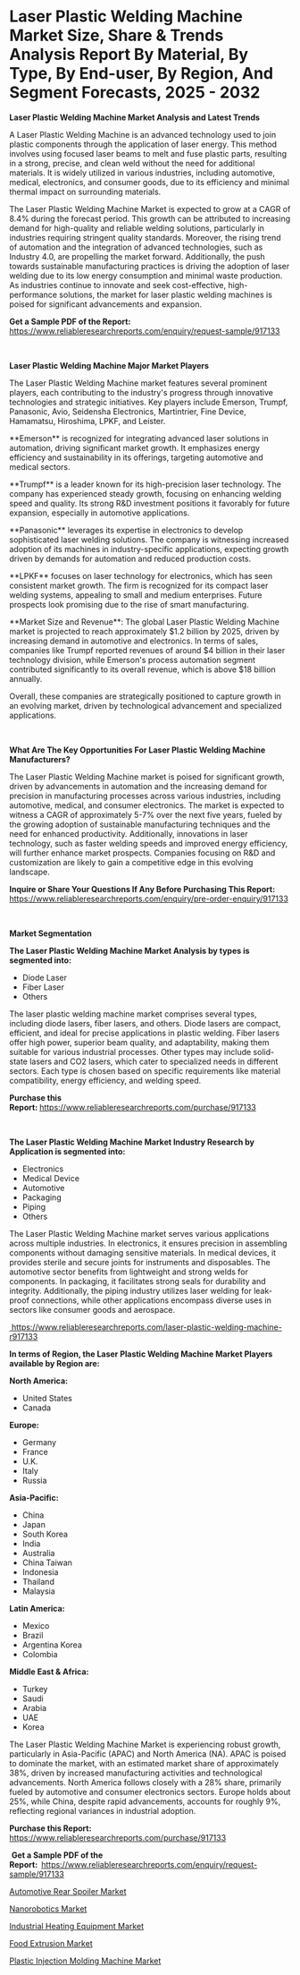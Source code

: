 <p><h1>Laser Plastic Welding Machine Market Size, Share & Trends Analysis Report By Material, By Type, By End-user, By Region, And Segment Forecasts, 2025 - 2032</h1></p><p><strong>Laser Plastic Welding Machine Market Analysis and Latest Trends</strong></p>
<p><p>A Laser Plastic Welding Machine is an advanced technology used to join plastic components through the application of laser energy. This method involves using focused laser beams to melt and fuse plastic parts, resulting in a strong, precise, and clean weld without the need for additional materials. It is widely utilized in various industries, including automotive, medical, electronics, and consumer goods, due to its efficiency and minimal thermal impact on surrounding materials.</p><p>The Laser Plastic Welding Machine Market is expected to grow at a CAGR of 8.4% during the forecast period. This growth can be attributed to increasing demand for high-quality and reliable welding solutions, particularly in industries requiring stringent quality standards. Moreover, the rising trend of automation and the integration of advanced technologies, such as Industry 4.0, are propelling the market forward. Additionally, the push towards sustainable manufacturing practices is driving the adoption of laser welding due to its low energy consumption and minimal waste production. As industries continue to innovate and seek cost-effective, high-performance solutions, the market for laser plastic welding machines is poised for significant advancements and expansion.</p></p>
<p><strong>Get a Sample PDF of the Report:&nbsp;</strong> <a href="https://www.reliableresearchreports.com/enquiry/request-sample/917133?utm_campaign=102&utm_medium=2&utm_source=Github&utm_content=ia&utm_term=18022025&utm_id=laser-plastic-welding-machine">https://www.reliableresearchreports.com/enquiry/request-sample/917133</a></p>
<p>&nbsp;</p>
<p><strong>Laser Plastic Welding Machine Major Market Players</strong></p>
<p><p>The Laser Plastic Welding Machine market features several prominent players, each contributing to the industry's progress through innovative technologies and strategic initiatives. Key players include Emerson, Trumpf, Panasonic, Avio, Seidensha Electronics, Martintrier, Fine Device, Hamamatsu, Hiroshima, LPKF, and Leister.</p><p>**Emerson** is recognized for integrating advanced laser solutions in automation, driving significant market growth. It emphasizes energy efficiency and sustainability in its offerings, targeting automotive and medical sectors.</p><p>**Trumpf** is a leader known for its high-precision laser technology. The company has experienced steady growth, focusing on enhancing welding speed and quality. Its strong R&D investment positions it favorably for future expansion, especially in automotive applications.</p><p>**Panasonic** leverages its expertise in electronics to develop sophisticated laser welding solutions. The company is witnessing increased adoption of its machines in industry-specific applications, expecting growth driven by demands for automation and reduced production costs.</p><p>**LPKF** focuses on laser technology for electronics, which has seen consistent market growth. The firm is recognized for its compact laser welding systems, appealing to small and medium enterprises. Future prospects look promising due to the rise of smart manufacturing.</p><p>**Market Size and Revenue**: The global Laser Plastic Welding Machine market is projected to reach approximately $1.2 billion by 2025, driven by increasing demand in automotive and electronics. In terms of sales, companies like Trumpf reported revenues of around $4 billion in their laser technology division, while Emerson's process automation segment contributed significantly to its overall revenue, which is above $18 billion annually. </p><p>Overall, these companies are strategically positioned to capture growth in an evolving market, driven by technological advancement and specialized applications.</p></p>
<p>&nbsp;</p>
<p><strong>What Are The Key Opportunities For Laser Plastic Welding Machine Manufacturers?</strong></p>
<p><p>The Laser Plastic Welding Machine market is poised for significant growth, driven by advancements in automation and the increasing demand for precision in manufacturing processes across various industries, including automotive, medical, and consumer electronics. The market is expected to witness a CAGR of approximately 5-7% over the next five years, fueled by the growing adoption of sustainable manufacturing techniques and the need for enhanced productivity. Additionally, innovations in laser technology, such as faster welding speeds and improved energy efficiency, will further enhance market prospects. Companies focusing on R&D and customization are likely to gain a competitive edge in this evolving landscape.</p></p>
<p><strong>Inquire or Share Your Questions If Any Before Purchasing This Report:</strong> <a href="https://www.reliableresearchreports.com/enquiry/pre-order-enquiry/917133?utm_campaign=102&utm_medium=2&utm_source=Github&utm_content=ia&utm_term=18022025&utm_id=laser-plastic-welding-machine">https://www.reliableresearchreports.com/enquiry/pre-order-enquiry/917133</a></p>
<p>&nbsp;</p>
<p><strong>Market Segmentation</strong></p>
<p><strong>The Laser Plastic Welding Machine Market Analysis by types is segmented into:</strong></p>
<p><ul><li>Diode Laser</li><li>Fiber Laser</li><li>Others</li></ul></p>
<p><p>The laser plastic welding machine market comprises several types, including diode lasers, fiber lasers, and others. Diode lasers are compact, efficient, and ideal for precise applications in plastic welding. Fiber lasers offer high power, superior beam quality, and adaptability, making them suitable for various industrial processes. Other types may include solid-state lasers and CO2 lasers, which cater to specialized needs in different sectors. Each type is chosen based on specific requirements like material compatibility, energy efficiency, and welding speed.</p></p>
<p><strong>Purchase this Report:&nbsp;</strong><a href="https://www.reliableresearchreports.com/purchase/917133?utm_campaign=102&utm_medium=2&utm_source=Github&utm_content=ia&utm_term=18022025&utm_id=laser-plastic-welding-machine">https://www.reliableresearchreports.com/purchase/917133</a></p>
<p>&nbsp;</p>
<p><strong>The Laser Plastic Welding Machine Market Industry Research by Application is segmented into:</strong></p>
<p><ul><li>Electronics</li><li>Medical Device</li><li>Automotive</li><li>Packaging</li><li>Piping</li><li>Others</li></ul></p>
<p><p>The Laser Plastic Welding Machine market serves various applications across multiple industries. In electronics, it ensures precision in assembling components without damaging sensitive materials. In medical devices, it provides sterile and secure joints for instruments and disposables. The automotive sector benefits from lightweight and strong welds for components. In packaging, it facilitates strong seals for durability and integrity. Additionally, the piping industry utilizes laser welding for leak-proof connections, while other applications encompass diverse uses in sectors like consumer goods and aerospace.</p></p>
<p><a href="https://www.reliableresearchreports.com/laser-plastic-welding-machine-r917133?utm_campaign=102&utm_medium=2&utm_source=Github&utm_content=ia&utm_term=18022025&utm_id=laser-plastic-welding-machine">&nbsp;https://www.reliableresearchreports.com/laser-plastic-welding-machine-r917133</a></p>
<p><strong>In terms of Region, the Laser Plastic Welding Machine Market Players available by Region are:</strong></p>
<p>
    <p> <strong> North America: </strong>
        <ul>
            <li>United States</li>
            <li>Canada</li>
        </ul>
        </p> 
    <p> <strong> Europe: </strong>
        <ul>
            <li>Germany</li>
            <li>France</li>
            <li>U.K.</li>
            <li>Italy</li>
            <li>Russia</li>
        </ul>
        </p> 
    <p> <strong> Asia-Pacific: </strong>
        <ul>
            <li>China</li>
            <li>Japan</li>
            <li>South Korea</li>
            <li>India</li>
            <li>Australia</li>
            <li>China Taiwan</li>
            <li>Indonesia</li>
            <li>Thailand</li>
            <li>Malaysia</li>
        </ul>
        </p> 
    <p> <strong> Latin America: </strong>
        <ul>
            <li>Mexico</li>
            <li>Brazil</li>
            <li>Argentina Korea</li>
            <li>Colombia</li>
        </ul>
        </p> 
    <p> <strong> Middle East & Africa: </strong>
        <ul>
            <li>Turkey</li>
            <li>Saudi</li>
            <li>Arabia</li>
            <li>UAE</li>
            <li>Korea</li>
        </ul>
    </p>
    </p>
<p><p>The Laser Plastic Welding Machine Market is experiencing robust growth, particularly in Asia-Pacific (APAC) and North America (NA). APAC is poised to dominate the market, with an estimated market share of approximately 38%, driven by increased manufacturing activities and technological advancements. North America follows closely with a 28% share, primarily fueled by automotive and consumer electronics sectors. Europe holds about 25%, while China, despite rapid advancements, accounts for roughly 9%, reflecting regional variances in industrial adoption.</p></p>
<p><strong>Purchase this Report: </strong><a href="https://www.reliableresearchreports.com/purchase/917133?utm_campaign=102&utm_medium=2&utm_source=Github&utm_content=ia&utm_term=18022025&utm_id=laser-plastic-welding-machine">https://www.reliableresearchreports.com/purchase/917133</a></p>
<p>&nbsp;<strong>Get a Sample PDF of the Report:&nbsp;&nbsp;</strong><a href="https://www.reliableresearchreports.com/enquiry/request-sample/917133?utm_campaign=102&utm_medium=2&utm_source=Github&utm_content=ia&utm_term=18022025&utm_id=laser-plastic-welding-machine">https://www.reliableresearchreports.com/enquiry/request-sample/917133</a></p>
<p><strong></strong></p>
<p><p><a href="https://github.com/tumacaakesha78/Market-Research-Report-List-1/blob/main/automotive-rear-spoiler-market.md?utm_campaign=102&utm_medium=2&utm_source=Github&utm_content=ia&utm_term=18022025&utm_id=laser-plastic-welding-machine">Automotive Rear Spoiler Market</a></p><p><a href="https://github.com/gethunsides/Market-Research-Report-List-1/blob/main/nanorobotics-market.md?utm_campaign=102&utm_medium=2&utm_source=Github&utm_content=ia&utm_term=18022025&utm_id=laser-plastic-welding-machine">Nanorobotics Market</a></p><p><a href="https://github.com/borgomornar/Market-Research-Report-List-1/blob/main/industrial-heating-equipment-market.md?utm_campaign=102&utm_medium=2&utm_source=Github&utm_content=ia&utm_term=18022025&utm_id=laser-plastic-welding-machine">Industrial Heating Equipment Market</a></p><p><a href="https://github.com/simurmarzoa/Market-Research-Report-List-1/blob/main/food-extrusion-market.md?utm_campaign=102&utm_medium=2&utm_source=Github&utm_content=ia&utm_term=18022025&utm_id=laser-plastic-welding-machine">Food Extrusion Market</a></p><p><a href="https://github.com/dbichayison/Market-Research-Report-List-1/blob/main/plastic-injection-molding-machine-market.md?utm_campaign=102&utm_medium=2&utm_source=Github&utm_content=ia&utm_term=18022025&utm_id=laser-plastic-welding-machine">Plastic Injection Molding Machine Market</a></p></p>